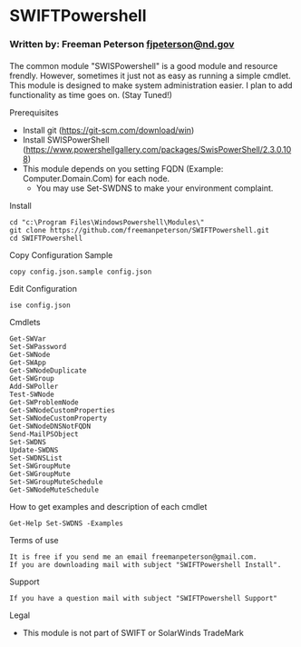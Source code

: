 
# SWIFTPowershell
### Written by:         Freeman Peterson fjpeterson@nd.gov
#### 

The common module "SWISPowershell" is a good module and resource frendly. However, sometimes it just not as easy as running a simple cmdlet. This module is designed to make system administration easier. 
I plan to add functionality as time goes on. (Stay Tuned!)

Prerequisites
+ Install git (https://git-scm.com/download/win)
+ Install SWISPowerShell (https://www.powershellgallery.com/packages/SwisPowerShell/2.3.0.108)
+ This module depends on you setting FQDN (Example: Computer.Domain.Com) for each node. 
  - You may use Set-SWDNS to make your environment complaint. 

Install
```
cd "c:\Program Files\WindowsPowershell\Modules\"
git clone https://github.com/freemanpeterson/SWIFTPowershell.git
cd SWIFTPowershell
```
Copy Configuration Sample
```
copy config.json.sample config.json
```
Edit Configuration
```
ise config.json 
````
Cmdlets
```
Get-SWVar
Set-SWPassword
Get-SWNode
Get-SWApp
Get-SWNodeDuplicate
Get-SWGroup
Add-SWPoller
Test-SWNode
Get-SWProblemNode
Get-SWNodeCustomProperties
Set-SWNodeCustomProperty
Get-SWNodeDNSNotFQDN
Send-MailPSObject
Set-SWDNS
Update-SWDNS
Set-SWDNSList
Set-SWGroupMute
Get-SWGroupMute
Set-SWGroupMuteSchedule
Get-SWNodeMuteSchedule
```
How to get examples and description of each cmdlet
```
Get-Help Set-SWDNS -Examples
```

Terms of use
```
It is free if you send me an email freemanpeterson@gmail.com. 
If you are downloading mail with subject "SWIFTPowershell Install".
```
Support
```
If you have a question mail with subject "SWIFTPowershell Support"
```
Legal
+ This module is not part of SWIFT or SolarWinds TradeMark
